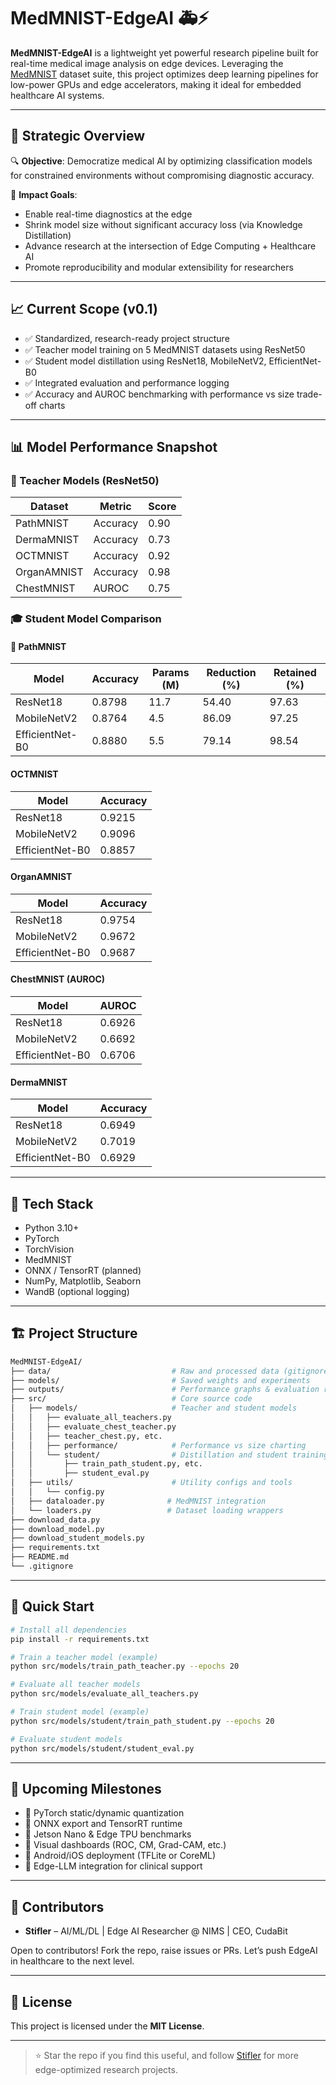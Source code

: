 # MedMNIST-EdgeAI 🚑⚡

**MedMNIST-EdgeAI** is a lightweight yet powerful research pipeline built for real-time medical image analysis on edge devices. Leveraging the [MedMNIST](https://medmnist.com/) dataset suite, this project optimizes deep learning pipelines for low-power GPUs and edge accelerators, making it ideal for embedded healthcare AI systems.

---

## 🚀 Strategic Overview

🔍 **Objective**: Democratize medical AI by optimizing classification models for constrained environments without compromising diagnostic accuracy.

🎯 **Impact Goals**:

* Enable real-time diagnostics at the edge
* Shrink model size without significant accuracy loss (via Knowledge Distillation)
* Advance research at the intersection of Edge Computing + Healthcare AI
* Promote reproducibility and modular extensibility for researchers

---

## 📈 Current Scope (v0.1)

* ✅ Standardized, research-ready project structure
* ✅ Teacher model training on 5 MedMNIST datasets using ResNet50
* ✅ Student model distillation using ResNet18, MobileNetV2, EfficientNet-B0
* ✅ Integrated evaluation and performance logging
* ✅ Accuracy and AUROC benchmarking with performance vs size trade-off charts

---

## 📊 Model Performance Snapshot

### 🧠 Teacher Models (ResNet50)

| Dataset     | Metric   | Score |
| ----------- | -------- | ----- |
| PathMNIST   | Accuracy | 0.90  |
| DermaMNIST  | Accuracy | 0.73  |
| OCTMNIST    | Accuracy | 0.92  |
| OrganAMNIST | Accuracy | 0.98  |
| ChestMNIST  | AUROC    | 0.75  |

### 🎓 Student Model Comparison

#### 📌 PathMNIST

| Model           | Accuracy | Params (M) | Reduction (%) | Retained (%) |
| --------------- | -------- | ---------- | ------------- | ------------ |
| ResNet18        | 0.8798   | 11.7       | 54.40         | 97.63        |
| MobileNetV2     | 0.8764   | 4.5        | 86.09         | 97.25        |
| EfficientNet-B0 | 0.8880   | 5.5        | 79.14         | 98.54        |

#### OCTMNIST

| Model           | Accuracy |
| --------------- | -------- |
| ResNet18        | 0.9215   |
| MobileNetV2     | 0.9096   |
| EfficientNet-B0 | 0.8857   |

#### OrganAMNIST

| Model           | Accuracy |
| --------------- | -------- |
| ResNet18        | 0.9754   |
| MobileNetV2     | 0.9672   |
| EfficientNet-B0 | 0.9687   |

#### ChestMNIST (AUROC)

| Model           | AUROC  |
| --------------- | ------ |
| ResNet18        | 0.6926 |
| MobileNetV2     | 0.6692 |
| EfficientNet-B0 | 0.6706 |

#### DermaMNIST

| Model           | Accuracy |
| --------------- | -------- |
| ResNet18        | 0.6949   |
| MobileNetV2     | 0.7019   |
| EfficientNet-B0 | 0.6929   |

---

## 🔧 Tech Stack

* Python 3.10+
* PyTorch
* TorchVision
* MedMNIST
* ONNX / TensorRT (planned)
* NumPy, Matplotlib, Seaborn
* WandB (optional logging)

---

## 🏗️ Project Structure

```bash
MedMNIST-EdgeAI/
├── data/                           # Raw and processed data (gitignored)
├── models/                         # Saved weights and experiments
├── outputs/                        # Performance graphs & evaluation results
├── src/                            # Core source code
│   ├── models/                     # Teacher and student models
│   │   ├── evaluate_all_teachers.py
│   │   ├── evaluate_chest_teacher.py
│   │   ├── teacher_chest.py, etc.
│   │   ├── performance/            # Performance vs size charting
│   │   └── student/                # Distillation and student training
│   │       ├── train_path_student.py, etc.
│   │       ├── student_eval.py
│   ├── utils/                      # Utility configs and tools
│   │   └── config.py
│   ├── dataloader.py              # MedMNIST integration
│   └── loaders.py                 # Dataset loading wrappers
├── download_data.py
├── download_model.py
├── download_student_models.py
├── requirements.txt
├── README.md
└── .gitignore
```

---

## 🧪 Quick Start

```bash
# Install all dependencies
pip install -r requirements.txt

# Train a teacher model (example)
python src/models/train_path_teacher.py --epochs 20

# Evaluate all teacher models
python src/models/evaluate_all_teachers.py

# Train student model (example)
python src/models/student/train_path_student.py --epochs 20

# Evaluate student models
python src/models/student/student_eval.py
```

---

## 🚧 Upcoming Milestones

* 🔲 PyTorch static/dynamic quantization
* 🔲 ONNX export and TensorRT runtime
* 🔲 Jetson Nano & Edge TPU benchmarks
* 🔲 Visual dashboards (ROC, CM, Grad-CAM, etc.)
* 🔲 Android/iOS deployment (TFLite or CoreML)
* 🔲 Edge-LLM integration for clinical support

---

## 🤝 Contributors

* **Stifler** – AI/ML/DL | Edge AI Researcher @ NIMS | CEO, CudaBit

Open to contributors! Fork the repo, raise issues or PRs. Let’s push EdgeAI in healthcare to the next level.

---

## 📜 License

This project is licensed under the **MIT License**.

---

> ⭐️ Star the repo if you find this useful, and follow [Stifler](https://github.com/STiFLeR7) for more edge-optimized research projects.
